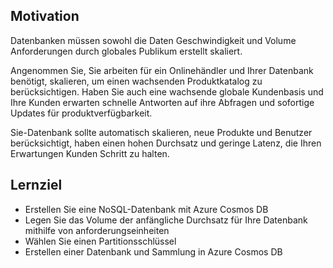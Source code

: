 ## <a name="motivation"></a>Motivation
Datenbanken müssen sowohl die Daten Geschwindigkeit und Volume Anforderungen durch globales Publikum erstellt skaliert.

Angenommen Sie, Sie arbeiten für ein Onlinehändler und Ihrer Datenbank benötigt, skalieren, um einen wachsenden Produktkatalog zu berücksichtigen. Haben Sie auch eine wachsende globale Kundenbasis und Ihre Kunden erwarten schnelle Antworten auf ihre Abfragen und sofortige Updates für produktverfügbarkeit.

Sie-Datenbank sollte automatisch skalieren, neue Produkte und Benutzer berücksichtigt, haben einen hohen Durchsatz und geringe Latenz, die Ihren Erwartungen Kunden Schritt zu halten.

## <a name="learning-objective"></a>Lernziel

- Erstellen Sie eine NoSQL-Datenbank mit Azure Cosmos DB
- Legen Sie das Volume der anfängliche Durchsatz für Ihre Datenbank mithilfe von anforderungseinheiten
- Wählen Sie einen Partitionsschlüssel
- Erstellen einer Datenbank und Sammlung in Azure Cosmos DB
